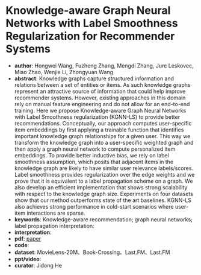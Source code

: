 # Knowledge-aware Graph Neural Networks with Label Smoothness Regularization for Recommender Systems
- **author**: Hongwei Wang, Fuzheng Zhang, Mengdi Zhang, Jure Leskovec, Miao Zhao, Wenjie Li, Zhongyuan Wang
- **abstract**: Knowledge graphs capture structured information and relations between a set of entities or items. As such knowledge graphs represent an attractive source of information that could help improve recommender systems. However, existing approaches in this domain rely on manual feature engineering and do not allow for an end-to-end training. Here we propose Knowledge-aware Graph Neural Networks with Label Smoothness regularization (KGNN-LS) to provide better recommendations. Conceptually, our approach computes user-specific item embeddings by first applying a trainable function that identifies important knowledge graph relationships for a given user. This way we transform the knowledge graph into a user-specific weighted graph and then apply a graph neural network to compute personalized item embeddings. To provide better inductive bias, we rely on label smoothness assumption, which posits that adjacent items in the knowledge graph are likely to have similar user relevance labels/scores. Label smoothness provides regularization over the edge weights and we prove that it is equivalent to a label propagation scheme on a graph. We also develop an efficient implementation that shows strong scalability with respect to the knowledge graph size. Experiments on four datasets show that our method outperforms state of the art baselines. KGNN-LS also achieves strong performance in cold-start scenarios where user-item interactions are sparse.
- **keywords**:  Knowledge-aware recommendation; graph neural networks; label propagation interpretation:
- **interpretation**:
- **pdf**: [paper](https://arxiv.org/pdf/1905.04413)
- **code**: 
- **dataset**: MovieLens-20M、Book-Crossing、Last.FM、Last.FM
- **ppt/video**:
- **curator**: Jidong He
